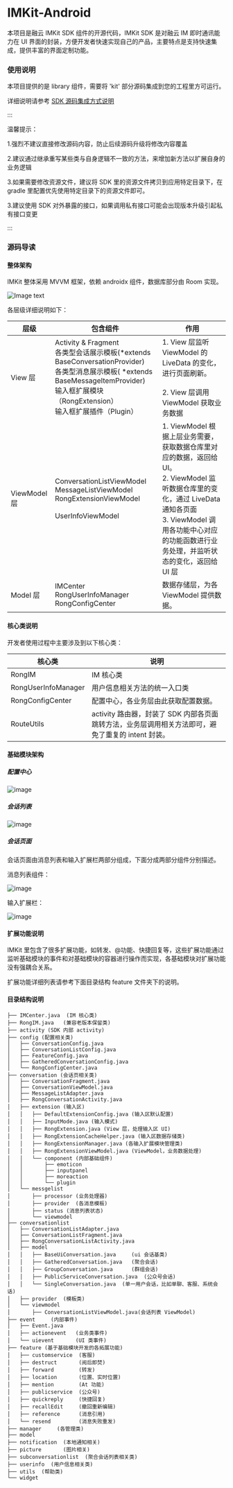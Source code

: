 # IMKit-Android
本项目是融云 IMKit SDK 组件的开源代码，IMKit SDK 是对融云 IM 即时通讯能力在 UI 界面的封装，方便开发者快速实现自己的产品，主要特点是支持快速集成，提供丰富的界面定制功能。

### 使用说明

本项目提供的是 library 组件，需要将 'kit' 部分源码集成到您的工程里方可运行。

详细说明请参考 [SDK 源码集成方式说明](https://sealtalk-custom.rongcloud.net/v4/5X/views/im/ui/guide/quick/include/android.html#source)

:::

温馨提示：

1.强烈不建议直接修改源码内容，防止后续源码升级将修改内容覆盖

2.建议通过继承重写某些类与自身逻辑不一致的方法，来增加新方法以扩展自身的业务逻辑

3.如果需要修改资源文件，建议将 SDK 里的资源文件拷贝到应用特定目录下，在 gradle 里配置优先使用特定目录下的资源文件即可。

3.建议使用 SDK 对外暴露的接口，如果调用私有接口可能会出现版本升级引起私有接口变更

:::

### 源码导读

#### 整体架构

IMKit 整体采用 MVVM 框架，依赖 androidx 组件，数据库部分由 Room 实现。

![Image text](https://github.com/rongcloud/imkit-android/blob/main/images/imkit.png)

各层级详细说明如下：

| 层级         | 包含组件                                                     | 作用                                                         |
| ------------ | ------------------------------------------------------------ | ------------------------------------------------------------ |
| View 层      | Activity & Fragment<br />各类型会话展示模板(*extends BaseConversationProvider) <br />各类型消息展示模板( *extends BaseMessageItemProvider)<br />输入框扩展模块（RongExtension）<br />输入框扩展插件（Plugin） | 1. View 层监听 ViewModel 的 LiveData 的变化，进行页面刷新。<br /><br />2. View 层调用 ViewModel 获取业务数据 |
| ViewModel 层 | ConversationListViewModel<br />MessageListViewModel<br />RongExtensionViewModel<br /><br />UserInfoViewModel | 1. ViewModel 根据上层业务需要，获取数据仓库里对应的数据，返回给 UI。<br />2. ViewModel 监听数据仓库里的变化，通过 LiveData 通知各页面<br />3. ViewModel 调用各功能中心对应的功能函数进行业务处理，并监听状态的变化，返回给 UI 层 |
| Model 层     | IMCenter<br />RongUserInfoManager<br />RongConfigCenter      | 数据存储层，为各 ViewModel 提供数据。                        |

#### 核心类说明

开发者使用过程中主要涉及到以下核心类：

| 核心类              | 说明                                                         |
| ------------------- | ------------------------------------------------------------ |
| RongIM              | IM 核心类                                                    |
| RongUserInfoManager | 用户信息相关方法的统一入口类                                 |
| RongConfigCenter    | 配置中心，各业务层由此获取配置数据。                         |
| RouteUtils          | activity 路由器，封装了 SDK 内部各页面跳转方法，业务层调用相关方法即可，避免了重复的 intent 封装。 |

#### 基础模块架构

##### 配置中心

![image](./images/config.svg)

##### 会话列表

![image](./images/conversationlist.svg)

##### 会话页面

会话页面由消息列表和输入扩展栏两部分组成，下面分成两部分组件分别描述。

消息列表组件：

![image](./images/messagelist.svg)

输入扩展栏：

![image](./images/extension.svg)

#### 扩展功能说明

IMKit 里包含了很多扩展功能，如转发、@功能、快捷回复等，这些扩展功能通过监听基础模块的事件和对基础模块的容器进行操作而实现，各基础模块对扩展功能没有强耦合关系。

扩展功能详细列表请参考下面目录结构 feature 文件夹下的说明。

#### 目录结构说明
```
├── IMCenter.java  (IM 核心类)  
├── RongIM.java   (兼容老版本保留类)  
├── activity (SDK 内部 activity)  
├── config (配置相关类)  
│   ├── ConversationConfig.java  
│   ├── ConversationListConfig.java  
│   ├── FeatureConfig.java  
│   ├── GatheredConversationConfig.java  
│   └── RongConfigCenter.java  
├── conversation (会话页相关类)  
│   ├── ConversationFragment.java  
│   ├── ConversationViewModel.java  
│   ├── MessageListAdapter.java  
│   ├── RongConversationActivity.java  
│   ├── extension (输入区)  
│   │   ├── DefaultExtensionConfig.java (输入区默认配置)  
│   │   ├── InputMode.java (输入模式)  
│   │   ├── RongExtension.java (View 层，处理输入区 UI)  
│   │   ├── RongExtensionCacheHelper.java (输入区数据存储类)  
│   │   ├── RongExtensionManager.java (各输入扩展模块管理类)  
│   │   ├── RongExtensionViewModel.java (ViewModel，业务数据处理)  
│   │   └── component (内部基础组件)  
│   │       ├── emoticon  
│   │       ├── inputpanel  
│   │       ├── moreaction  
│   │       └── plugin  
│   └── messgelist  
│       ├── processor (业务处理器)  
│       ├── provider  (各消息模板)  
│       ├── status (消息列表状态)  
│       └── viewmodel  
├── conversationlist  
│   ├── ConversationListAdapter.java  
│   ├── ConversationListFragment.java  
│   ├── RongConversationListActivity.java  
│   ├── model  
│   │   ├── BaseUiConversation.java     (ui 会话基类)  
│   │   ├── GatheredConversation.java   (聚合会话)  
│   │   ├── GroupConversation.java      (群组会话)  
│   │   ├── PublicServiceConversation.java  (公众号会话)  
│   │   └── SingleConversation.java  (单一用户会话，比如单聊、客服、系统会话)  
│   ├── provider  (模板类)  
│   └── viewmodel  
│       ├── ConversationListViewModel.java(会话列表 ViewModel)  
├── event     (内部事件)  
│   ├── Event.java  
│   ├── actionevent   (业务类事件)  
│   └── uievent       (UI 类事件)  
├── feature (基于基础模块开发的各拓展功能)  
│   ├── customservice  (客服)  
│   ├── destruct       (阅后即焚)  
│   ├── forward        (转发)  
│   ├── location       (位置、实时位置)  
│   ├── mention        (At 功能)  
│   ├── publicservice  (公众号)  
│   ├── quickreply     (快捷回复)  
│   ├── recallEdit     (撤回重新编辑)  
│   ├── reference      (消息引用)  
│   └── resend         (消息失败重发)  
├── manager     (各管理类)  
├── model  
├── notification  (本地通知相关)  
├── picture       (图片相关)  
├── subconversationlist  (聚合会话列表相关类)  
├── userinfo  (用户信息相关类)  
├── utils  (帮助类)  
└── widget  
```